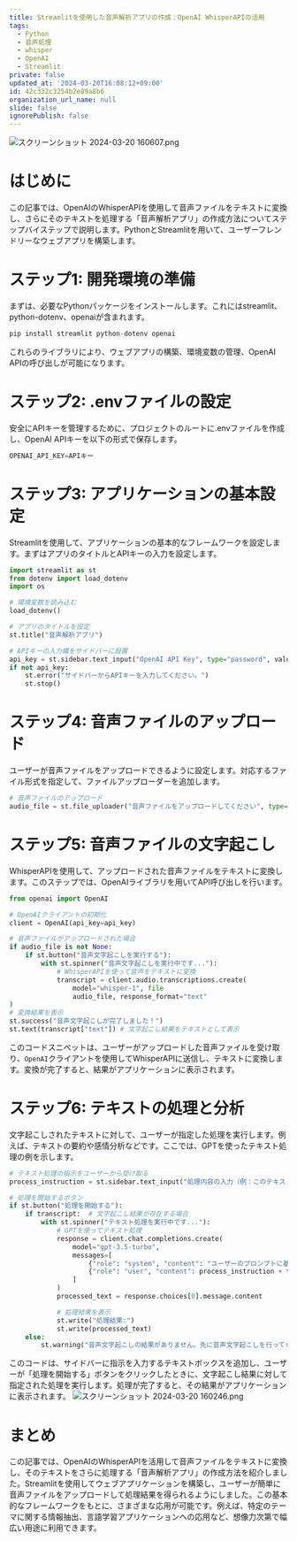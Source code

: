 ```yaml
---
title: Streamlitを使用した音声解析アプリの作成：OpenAI WhisperAPIの活用
tags:
  - Python
  - 音声処理
  - whisper
  - OpenAI
  - Streamlit
private: false
updated_at: '2024-03-20T16:08:12+09:00'
id: 42c332c3254b2e89a8b6
organization_url_name: null
slide: false
ignorePublish: false
---
```

![スクリーンショット 2024-03-20 160607.png](https://qiita-image-store.s3.ap-northeast-1.amazonaws.com/0/3364428/5e448abc-1ca6-fc12-f613-7c43826c53cd.png)

# はじめに
この記事では、OpenAIのWhisperAPIを使用して音声ファイルをテキストに変換し、さらにそのテキストを処理する「音声解析アプリ」の作成方法についてステップバイステップで説明します。PythonとStreamlitを用いて、ユーザーフレンドリーなウェブアプリを構築します。

# ステップ1: 開発環境の準備
まずは、必要なPythonパッケージをインストールします。これにはstreamlit、python-dotenv、openaiが含まれます。
```python
pip install streamlit python-dotenv openai
```
これらのライブラリにより、ウェブアプリの構築、環境変数の管理、OpenAI APIの呼び出しが可能になります。

# ステップ2: .envファイルの設定
安全にAPIキーを管理するために、プロジェクトのルートに.envファイルを作成し、OpenAI APIキーを以下の形式で保存します。
```python
OPENAI_API_KEY=APIキー
```
# ステップ3: アプリケーションの基本設定
Streamlitを使用して、アプリケーションの基本的なフレームワークを設定します。まずはアプリのタイトルとAPIキーの入力を設定します。
```python
import streamlit as st
from dotenv import load_dotenv
import os

# 環境変数を読み込む
load_dotenv()

# アプリのタイトルを設定
st.title("音声解析アプリ")

# APIキーの入力欄をサイドバーに設置
api_key = st.sidebar.text_input("OpenAI API Key", type="password", value=os.getenv("OPENAI_API_KEY") or "")
if not api_key:
    st.error("サイドバーからAPIキーを入力してください。")
    st.stop()
```
# ステップ4: 音声ファイルのアップロード
ユーザーが音声ファイルをアップロードできるように設定します。対応するファイル形式を指定して、ファイルアップローダーを追加します。
```python
# 音声ファイルのアップロード
audio_file = st.file_uploader("音声ファイルをアップロードしてください", type=["m4a", "mp3", "webm", "mp4", "mpga", "wav"])
```
# ステップ5: 音声ファイルの文字起こし
WhisperAPIを使用して、アップロードされた音声ファイルをテキストに変換します。このステップでは、OpenAIライブラリを用いてAPI呼び出しを行います。
```python
from openai import OpenAI

# OpenAIクライアントの初期化
client = OpenAI(api_key=api_key)

# 音声ファイルがアップロードされた場合
if audio_file is not None:
    if st.button("音声文字起こしを実行する"):
        with st.spinner("音声文字起こしを実行中です..."):
            # WhisperAPIを使って音声をテキストに変換
            transcript = client.audio.transcriptions.create(
                model="whisper-1", file
                audio_file, response_format="text"
)
# 変換結果を表示
st.success("音声文字起こしが完了しました！")
st.text(transcript["text"]) # 文字起こし結果をテキストとして表示
```
このコードスニペットは、ユーザーがアップロードした音声ファイルを受け取り、`OpenAI`クライアントを使用してWhisperAPIに送信し、テキストに変換します。変換が完了すると、結果がアプリケーションに表示されます。

# ステップ6: テキストの処理と分析

文字起こしされたテキストに対して、ユーザーが指定した処理を実行します。例えば、テキストの要約や感情分析などです。ここでは、GPTを使ったテキスト処理の例を示します。

```python
# テキスト処理の指示をユーザーから受け取る
process_instruction = st.sidebar.text_input("処理内容の入力（例：このテキストを要約してください）")

# 処理を開始するボタン
if st.button("処理を開始する"):
    if transcript:  # 文字起こし結果が存在する場合
        with st.spinner("テキスト処理を実行中です..."):
            # GPTを使ってテキスト処理
            response = client.chat.completions.create(
                model="gpt-3.5-turbo",
                messages=[
                    {"role": "system", "content": "ユーザーのプロンプトに基づき回答を生成してください"},
                    {"role": "user", "content": process_instruction + transcript["text"]}
                ]
            )
            processed_text = response.choices[0].message.content

            # 処理結果を表示
            st.write("処理結果:")
            st.write(processed_text)
    else:
        st.warning("音声文字起こしの結果がありません。先に音声文字起こしを行ってください。")
```
このコードは、サイドバーに指示を入力するテキストボックスを追加し、ユーザーが「処理を開始する」ボタンをクリックしたときに、文字起こし結果に対して指定された処理を実行します。処理が完了すると、その結果がアプリケーションに表示されます。
![スクリーンショット 2024-03-20 160246.png](https://qiita-image-store.s3.ap-northeast-1.amazonaws.com/0/3364428/4cd24835-a770-65b1-cc20-6c4256174558.png)


# まとめ
この記事では、OpenAIのWhisperAPIを活用して音声ファイルをテキストに変換し、そのテキストをさらに処理する「音声解析アプリ」の作成方法を紹介しました。Streamlitを使用してウェブアプリケーションを構築し、ユーザーが簡単に音声ファイルをアップロードして処理結果を得られるようにしました。この基本的なフレームワークをもとに、さまざまな応用が可能です。例えば、特定のテーマに関する情報抽出、言語学習アプリケーションへの応用など、想像力次第で幅広い用途に利用できます。

